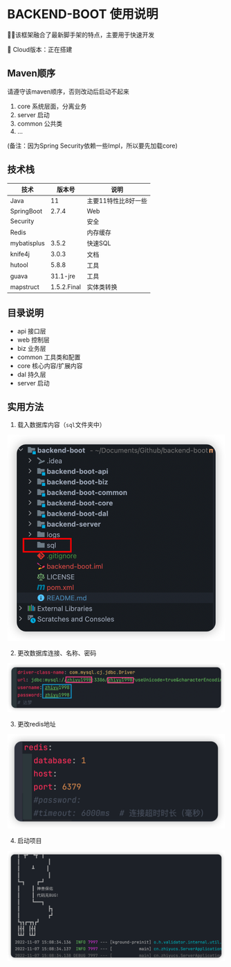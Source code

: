 # BACKEND-BOOT 使用说明

👨‍🚀该框架融合了最新脚手架的特点，主要用于快速开发

🚀 Cloud版本：正在搭建

## Maven顺序

请遵守该maven顺序，否则改动后启动不起来

1. core 系统层面，分离业务
2. server 启动
3. common 公共类
4. ...

(备注：因为Spring Security依赖一些Impl，所以要先加载core)

## 技术栈

| 技术        | 版本号      | 说明                |
| ----------- | ----------- | ------------------- |
| Java        | 11          | 主要11特性比8好一些 |
| SpringBoot  | 2.7.4       | Web                 |
| Security    |             | 安全                |
| Redis       |             | 内存缓存            |
| mybatisplus | 3.5.2       | 快速SQL             |
| knife4j     | 3.0.3       | 文档                |
| hutool      | 5.8.8       | 工具                |
| guava       | 31.1-jre    | 工具                |
| mapstruct   | 1.5.2.Final | 实体类转换          |

## 目录说明

* api 接口层
* web 控制层
* biz 业务层
* common 工具类和配置
* core 核心内容/扩展内容
* dal 持久层
* server 启动

## 实用方法

1. 载入数据库内容（`sql`文件夹中）

![image-20221107150559171](./images/image-20221107150559171.png)

2. 更改数据库连接、名称、密码

![image-20221107150746283](./images/image-20221107150746283.png)

3. 更改redis地址

![image-20221107150807109](./images/image-20221107150807109.png)

4. 启动项目

![image-20221107150854676](./images/image-20221107150854676.png)
